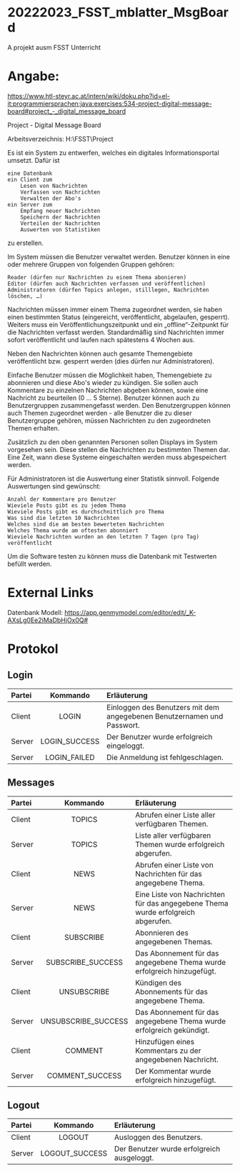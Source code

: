 # 20222023_FSST_mblatter_MsgBoard
A projekt ausm FSST Unterricht

# Angabe: 
https://www.htl-steyr.ac.at/intern/wiki/doku.php?id=el-it:programmiersprachen:java:exercises:534-project-digital-message-board#project_-_digital_message_board

Project - Digital Message Board

Arbeitsverzeichnis: H:\FSST\Project

Es ist ein System zu entwerfen, welches ein digitales Informationsportal umsetzt. Dafür ist

    eine Datenbank
    ein Client zum
        Lesen von Nachrichten
        Verfassen von Nachrichten
        Verwalten der Abo's
    ein Server zum
        Empfang neuer Nachrichten
        Speichern der Nachrichten
        Verteilen der Nachrichten
        Auswerten von Statistiken

zu erstellen.

Im System müssen die Benutzer verwaltet werden. Benutzer können in eine oder mehrere Gruppen von folgenden Gruppen gehören:

    Reader (dürfen nur Nachrichten zu einem Thema abonieren)
    Editor (dürfen auch Nachrichten verfassen und veröffentlichen)
    Administratoren (dürfen Topics anlegen, stilllegen, Nachrichten löschen, …)

Nachrichten müssen immer einem Thema zugeordnet werden, sie haben einen bestimmten Status (eingereicht, veröffentlicht, abgelaufen, gesperrt). Weiters muss ein Veröffentlichungszeitpunkt und ein „offline“-Zeitpunkt für die Nachrichten verfasst werden. Standardmäßig sind Nachrichten immer sofort veröffentlicht und laufen nach spätestens 4 Wochen aus.

Neben den Nachrichten können auch gesamte Themengebiete veröffentlicht bzw. gesperrt werden (dies dürfen nur Administratoren).

Einfache Benutzer müssen die Möglichkeit haben, Themengebiete zu abonnieren und diese Abo's wieder zu kündigen. Sie sollen auch Kommentare zu einzelnen Nachrichten abgeben können, sowie eine Nachricht zu beurteilen (0 … 5 Sterne). Benutzer können auch zu Benutzergruppen zusammengefasst werden. Den Benutzergruppen können auch Themen zugeordnet werden - alle Benutzer die zu dieser Benutzergruppe gehören, müssen Nachrichten zu den zugeordneten Themen erhalten.

Zusätzlich zu den oben genannten Personen sollen Displays im System vorgesehen sein. Diese stellen die Nachrichten zu bestimmten Themen dar. Eine Zeit, wann diese Systeme eingeschalten werden muss abgespeichert werden.

Für Administratoren ist die Auswertung einer Statistik sinnvoll. Folgende Auswertungen sind gewünscht:

    Anzahl der Kommentare pro Benutzer
    Wieviele Posts gibt es zu jedem Thema
    Wieviele Posts gibt es durchschnittlich pro Thema
    Was sind die letzten 10 Nachrichten
    Welches sind die am besten bewerteten Nachrichten
    Welches Thema wurde am oftesten abonniert
    Wieviele Nachrichten wurden an den letzten 7 Tagen (pro Tag) veröffentlicht

Um die Software testen zu können muss die Datenbank mit Testwerten befüllt werden.

# External Links
Datenbank Modell: https://app.genmymodel.com/editor/edit/_K-AXsLg0Ee2iMaDbHjOx0Q#

# Protokol
## Login
| Partei      | Kommando | Erläuterung     |
| :---        |    :----:   |          :--- |
| Client      |    LOGIN <Benutzername> <Passwort>   |   Einloggen des Benutzers mit dem angegebenen Benutzernamen und Passwort.    |
| Server      |    LOGIN_SUCCESS   |  Der Benutzer wurde erfolgreich eingeloggt.  | //<Sessionkey> Sessionkey statt jedes mal Benutzernamen und Passwort. ???
| Server      |    LOGIN_FAILED    |  Die Anmeldung ist fehlgeschlagen.  |
## Messages
| Partei      | Kommando | Erläuterung     |
| :---        |    :----:   |          :--- |
| Client      |    TOPICS   |  Abrufen einer Liste aller verfügbaren Themen.  |
| Server      |    TOPICS <Thema1> <Thema2> |  Liste aller verfügbaren Themen wurde erfolgreich abgerufen.  |
| Client      |    NEWS <Thema>   |  Abrufen einer Liste von Nachrichten für das angegebene Thema.  |
| Server      |    NEWS <Nachricht1> <Nachricht2> | Eine Liste von Nachrichten für das angegebene Thema wurde erfolgreich abgerufen.  |
| Client      |    SUBSCRIBE <Thema>   |  Abonnieren des angegebenen Themas.  |
| Server      |    SUBSCRIBE_SUCCESS <Thema>    |  Das Abonnement für das angegebene Thema wurde erfolgreich hinzugefügt.  |
| Client      |    UNSUBSCRIBE <Thema>    |  Kündigen des Abonnements für das angegebene Thema.  |
| Server      |    UNSUBSCRIBE_SUCCESS <Thema>    |  Das Abonnement für das angegebene Thema wurde erfolgreich gekündigt.  |
| Client      |    COMMENT <Nachricht-ID> <Kommentar>    |  Hinzufügen eines Kommentars zu der angegebenen Nachricht.  |
| Server      |    COMMENT_SUCCESS    |  Der Kommentar wurde erfolgreich hinzugefügt.  |

## Logout
| Partei      | Kommando | Erläuterung     |
| :---        |    :----:   |          :--- |
| Client      |    LOGOUT    |  Ausloggen des Benutzers.  |
| Server      |    LOGOUT_SUCCESS    |  Der Benutzer wurde erfolgreich ausgeloggt.|
